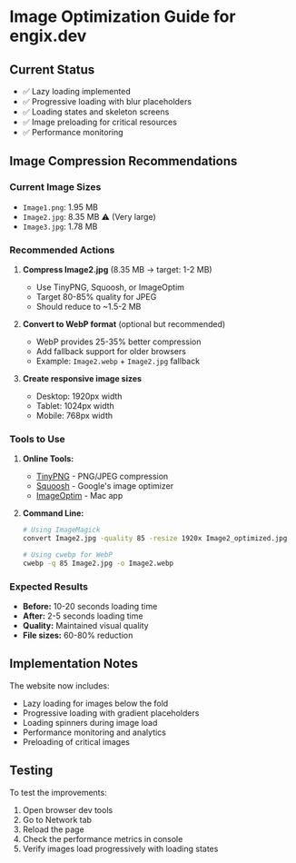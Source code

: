 # Image Optimization Guide for engix.dev

## Current Status
- ✅ Lazy loading implemented
- ✅ Progressive loading with blur placeholders
- ✅ Loading states and skeleton screens
- ✅ Image preloading for critical resources
- ✅ Performance monitoring

## Image Compression Recommendations

### Current Image Sizes
- `Image1.png`: 1.95 MB
- `Image2.jpg`: 8.35 MB ⚠️ (Very large)
- `Image3.jpg`: 1.78 MB

### Recommended Actions

1. **Compress Image2.jpg** (8.35 MB → target: 1-2 MB)
   - Use TinyPNG, Squoosh, or ImageOptim
   - Target 80-85% quality for JPEG
   - Should reduce to ~1.5-2 MB

2. **Convert to WebP format** (optional but recommended)
   - WebP provides 25-35% better compression
   - Add fallback support for older browsers
   - Example: `Image2.webp` + `Image2.jpg` fallback

3. **Create responsive image sizes**
   - Desktop: 1920px width
   - Tablet: 1024px width  
   - Mobile: 768px width

### Tools to Use

1. **Online Tools:**
   - [TinyPNG](https://tinypng.com/) - PNG/JPEG compression
   - [Squoosh](https://squoosh.app/) - Google's image optimizer
   - [ImageOptim](https://imageoptim.com/) - Mac app

2. **Command Line:**
   ```bash
   # Using ImageMagick
   convert Image2.jpg -quality 85 -resize 1920x Image2_optimized.jpg
   
   # Using cwebp for WebP
   cwebp -q 85 Image2.jpg -o Image2.webp
   ```

### Expected Results
- **Before:** 10-20 seconds loading time
- **After:** 2-5 seconds loading time
- **Quality:** Maintained visual quality
- **File sizes:** 60-80% reduction

## Implementation Notes

The website now includes:
- Lazy loading for images below the fold
- Progressive loading with gradient placeholders
- Loading spinners during image load
- Performance monitoring and analytics
- Preloading of critical images

## Testing

To test the improvements:
1. Open browser dev tools
2. Go to Network tab
3. Reload the page
4. Check the performance metrics in console
5. Verify images load progressively with loading states
